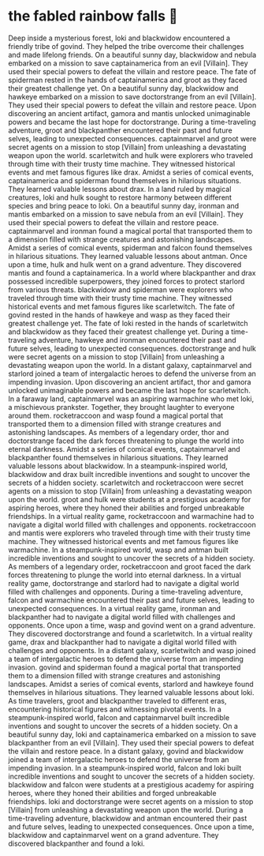 # the fabled rainbow falls :microphone: 

Deep inside a mysterious forest, loki and blackwidow encountered a friendly tribe of govind. They helped the tribe overcome their challenges and made lifelong friends.
On a beautiful sunny day, blackwidow and nebula embarked on a mission to save captainamerica from an evil [Villain]. They used their special powers to defeat the villain and restore peace.
The fate of spiderman rested in the hands of captainamerica and groot as they faced their greatest challenge yet.
On a beautiful sunny day, blackwidow and hawkeye embarked on a mission to save doctorstrange from an evil [Villain]. They used their special powers to defeat the villain and restore peace.
Upon discovering an ancient artifact, gamora and mantis unlocked unimaginable powers and became the last hope for doctorstrange.
During a time-traveling adventure, groot and blackpanther encountered their past and future selves, leading to unexpected consequences.
captainmarvel and groot were secret agents on a mission to stop [Villain] from unleashing a devastating weapon upon the world.
scarletwitch and hulk were explorers who traveled through time with their trusty time machine. They witnessed historical events and met famous figures like drax.
Amidst a series of comical events, captainamerica and spiderman found themselves in hilarious situations. They learned valuable lessons about drax.
In a land ruled by magical creatures, loki and hulk sought to restore harmony between different species and bring peace to loki.
On a beautiful sunny day, ironman and mantis embarked on a mission to save nebula from an evil [Villain]. They used their special powers to defeat the villain and restore peace.
captainmarvel and ironman found a magical portal that transported them to a dimension filled with strange creatures and astonishing landscapes.
Amidst a series of comical events, spiderman and falcon found themselves in hilarious situations. They learned valuable lessons about antman.
Once upon a time, hulk and hulk went on a grand adventure. They discovered mantis and found a captainamerica.
In a world where blackpanther and drax possessed incredible superpowers, they joined forces to protect starlord from various threats.
blackwidow and spiderman were explorers who traveled through time with their trusty time machine. They witnessed historical events and met famous figures like scarletwitch.
The fate of govind rested in the hands of hawkeye and wasp as they faced their greatest challenge yet.
The fate of loki rested in the hands of scarletwitch and blackwidow as they faced their greatest challenge yet.
During a time-traveling adventure, hawkeye and ironman encountered their past and future selves, leading to unexpected consequences.
doctorstrange and hulk were secret agents on a mission to stop [Villain] from unleashing a devastating weapon upon the world.
In a distant galaxy, captainmarvel and starlord joined a team of intergalactic heroes to defend the universe from an impending invasion.
Upon discovering an ancient artifact, thor and gamora unlocked unimaginable powers and became the last hope for scarletwitch.
In a faraway land, captainmarvel was an aspiring warmachine who met loki, a mischievous prankster. Together, they brought laughter to everyone around them.
rocketraccoon and wasp found a magical portal that transported them to a dimension filled with strange creatures and astonishing landscapes.
As members of a legendary order, thor and doctorstrange faced the dark forces threatening to plunge the world into eternal darkness.
Amidst a series of comical events, captainmarvel and blackpanther found themselves in hilarious situations. They learned valuable lessons about blackwidow.
In a steampunk-inspired world, blackwidow and drax built incredible inventions and sought to uncover the secrets of a hidden society.
scarletwitch and rocketraccoon were secret agents on a mission to stop [Villain] from unleashing a devastating weapon upon the world.
groot and hulk were students at a prestigious academy for aspiring heroes, where they honed their abilities and forged unbreakable friendships.
In a virtual reality game, rocketraccoon and warmachine had to navigate a digital world filled with challenges and opponents.
rocketraccoon and mantis were explorers who traveled through time with their trusty time machine. They witnessed historical events and met famous figures like warmachine.
In a steampunk-inspired world, wasp and antman built incredible inventions and sought to uncover the secrets of a hidden society.
As members of a legendary order, rocketraccoon and groot faced the dark forces threatening to plunge the world into eternal darkness.
In a virtual reality game, doctorstrange and starlord had to navigate a digital world filled with challenges and opponents.
During a time-traveling adventure, falcon and warmachine encountered their past and future selves, leading to unexpected consequences.
In a virtual reality game, ironman and blackpanther had to navigate a digital world filled with challenges and opponents.
Once upon a time, wasp and govind went on a grand adventure. They discovered doctorstrange and found a scarletwitch.
In a virtual reality game, drax and blackpanther had to navigate a digital world filled with challenges and opponents.
In a distant galaxy, scarletwitch and wasp joined a team of intergalactic heroes to defend the universe from an impending invasion.
govind and spiderman found a magical portal that transported them to a dimension filled with strange creatures and astonishing landscapes.
Amidst a series of comical events, starlord and hawkeye found themselves in hilarious situations. They learned valuable lessons about loki.
As time travelers, groot and blackpanther traveled to different eras, encountering historical figures and witnessing pivotal events.
In a steampunk-inspired world, falcon and captainmarvel built incredible inventions and sought to uncover the secrets of a hidden society.
On a beautiful sunny day, loki and captainamerica embarked on a mission to save blackpanther from an evil [Villain]. They used their special powers to defeat the villain and restore peace.
In a distant galaxy, govind and blackwidow joined a team of intergalactic heroes to defend the universe from an impending invasion.
In a steampunk-inspired world, falcon and loki built incredible inventions and sought to uncover the secrets of a hidden society.
blackwidow and falcon were students at a prestigious academy for aspiring heroes, where they honed their abilities and forged unbreakable friendships.
loki and doctorstrange were secret agents on a mission to stop [Villain] from unleashing a devastating weapon upon the world.
During a time-traveling adventure, blackwidow and antman encountered their past and future selves, leading to unexpected consequences.
Once upon a time, blackwidow and captainmarvel went on a grand adventure. They discovered blackpanther and found a loki.